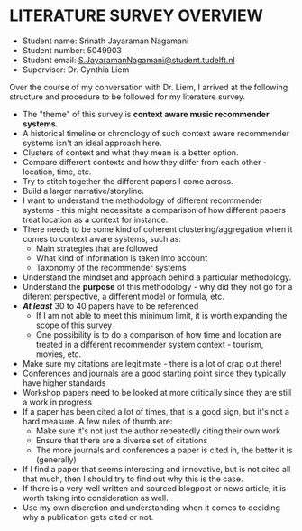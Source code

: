# LITERATURE SURVEY OVERVIEW
- Student name: Srinath Jayaraman Nagamani
- Student number: 5049903
- Student email: S.JayaramanNagamani@student.tudelft.nl
- Supervisor: Dr. Cynthia Liem

Over the course of my conversation with Dr. Liem, I arrived at the following structure and procedure to be followed for my literature survey.

- The "theme" of this survey is **context aware music recommender systems**.
- A historical timeline or chronology of such context aware recommender systems isn't an ideal approach here.
- Clusters of context and what they mean is a better option.
- Compare different contexts and how they differ from each other - location, time, etc.
- Try to stitch together the different papers I come across.
- Build a larger narrative/storyline.
- I want to understand the methodology of different recommender systems - this might necessitate a comparison of how different papers treat location as a context for instance.
- There needs to be some kind of coherent clustering/aggregation when it comes to context aware systems, such as:
    - Main strategies that are followed
    - What kind of information is taken into account
    - Taxonomy of the recommender systems
- Understand the mindset and approach behind a particular methodology.
- Understand the **purpose** of this methodology - why did they not go for a diferent perspective, a different model or formula, etc.
- _**At least**_ 30 to 40 papers have to be referenced
    - If I am not able to meet this minimum limit, it is worth expanding the scope of this survey
    - One possibility is to do a comparison of how time and  location are treated in a different recommender system context - tourism, movies, etc.
- Make sure my citations are legitimate - there is a lot of crap out there!
- Conferences and journals are a good starting point since they typically have higher standards
- Workshop papers need to be looked at more critically since they are still a work in progress
- If a paper has been cited a lot of times, that is a good sign, but it's not a hard measure. A few rules of thumb are:
    - Make sure it's not just the author repeatedly citing their own work
    - Ensure that there are a diverse set of citations
    - The more journals and conferences a paper is cited in, the better it is (generally)
- If I find a paper that seems interesting and innovative, but is not cited all that much, then I should try to find out why this is the case. 
- If there is a very well written and sourced blogpost or news article, it is worth taking into consideration as well.
- Use my own discretion and understanding when it comes to deciding why a publication gets cited or not.
